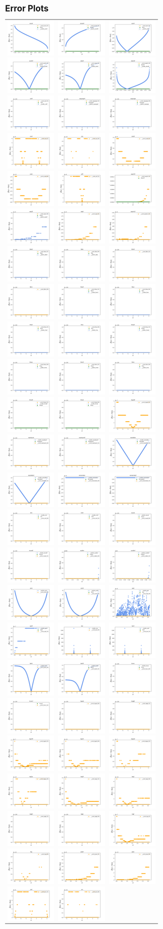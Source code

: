 # Error Plots
| | | |
|:-----:|:-----:|:-----:|
![acosf](./results/output/acosf/acosf.png)|![acoshf](./results/output/acoshf/acoshf.png)|![asinf](./results/output/asinf/asinf.png)
![asinhf](./results/output/asinhf/asinhf.png)|![atanf](./results/output/atanf/atanf.png)|![atanhf](./results/output/atanhf/atanhf.png)
![ceilf](./results/output/ceilf/ceilf.png)|![copysignf](./results/output/copysignf/copysignf.png)|![copysign](./results/output/copysign/copysign.png)
![cosf](./results/output/cosf/cosf.png)|![cos](./results/output/cos/cos.png)|![coshf](./results/output/coshf/coshf.png)
![cosh](./results/output/cosh/cosh.png)|![erff](./results/output/erff/erff.png)|![exp10f](./results/output/exp10f/exp10f.png)
![exp2f](./results/output/exp2f/exp2f.png)|![expf](./results/output/expf/expf.png)|![expm1f](./results/output/expm1f/expm1f.png)
![fabsf](./results/output/fabsf/fabsf.png)|![fabs](./results/output/fabs/fabs.png)|![fdimf](./results/output/fdimf/fdimf.png)
![fdim](./results/output/fdim/fdim.png)|![floorf](./results/output/floorf/floorf.png)|![floor](./results/output/floor/floor.png)
![fmaf](./results/output/fmaf/fmaf.png)|![fma](./results/output/fma/fma.png)|![fmaxf](./results/output/fmaxf/fmaxf.png)
![fmax](./results/output/fmax/fmax.png)|![fminf](./results/output/fminf/fminf.png)|![fmin](./results/output/fmin/fmin.png)
![fmodf](./results/output/fmodf/fmodf.png)|![fmod](./results/output/fmod/fmod.png)|![hypotf](./results/output/hypotf/hypotf.png)
![nearbyint](./results/output/nearbyint/nearbyint.png)|![nearbyintf](./results/output/nearbyintf/nearbyintf.png)|![nextafter](./results/output/nextafter/nextafter.png)
![nextafterf](./results/output/nextafterf/nextafterf.png)|![remainder](./results/output/remainder/remainder.png)|![remainderf](./results/output/remainderf/remainderf.png)
![rint](./results/output/rint/rint.png)|![rintf](./results/output/rintf/rintf.png)|![round](./results/output/round/round.png)
![roundf](./results/output/roundf/roundf.png)|![scalbn](./results/output/scalbn/scalbn.png)|![scalbnf](./results/output/scalbnf/scalbnf.png)
![sinh](./results/output/sinh/sinh.png)|![sinhf](./results/output/sinhf/sinhf.png)|![sqrt](./results/output/sqrt/sqrt.png)
![sqrtf](./results/output/sqrtf/sqrtf.png)|![tan](./results/output/tan/tan.png)|![tanf](./results/output/tanf/tanf.png)
![tanh](./results/output/tanh/tanh.png)|![tanhf](./results/output/tanhf/tanhf.png)|![trunc](./results/output/trunc/trunc.png)
![truncf](./results/output/truncf/truncf.png)|![hypot](./results/output/hypot/hypot.png)|![ilogbf](./results/output/ilogbf/ilogbf.png)
![log10f](./results/output/log10f/log10f.png)|![log10](./results/output/log10/log10.png)|![log1pf](./results/output/log1pf/log1pf.png)
![log1p](./results/output/log1p/log1p.png)|![log2f](./results/output/log2f/log2f.png)|![log2](./results/output/log2/log2.png)
![logbf](./results/output/logbf/logbf.png)|![logb](./results/output/logb/logb.png)|![logf](./results/output/logf/logf.png)
![log](./results/output/log/log.png)|![powf](./results/output/powf/powf.png)|![pow](./results/output/pow/pow.png)
![sinf](./results/output/sinf/sinf.png)|![sin](./results/output/sin/sin.png)|